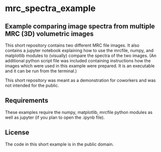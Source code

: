 mrc_spectra_example
===========

## Example comparing image spectra from multiple MRC (3D) volumetric images

This short repository contains two different MRC file images.
It also contains a jupyter notebook explaining how to use the mrcfile, numpy,
and matplotlib modules to (visually) compare the spectra of the two images.
(An additional python script file was included containing instructions how
 the images which were used in this example were prepared.  It is an
 executable and it can be run from the terminal.)

This short repository was meant as a demonstration for coworkers
and was not intended for the public.

## Requirements

These examples require the numpy, matplotlib, mrcfile python modules as well
as jupyter (if you plan to open the .ipynb file).

## License

The code in this short example is in the public domain.
